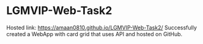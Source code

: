 # LGMVIP-Web-Task2

Hosted link: https://amaan0810.github.io/LGMVIP-Web-Task2/
Successfully created a WebApp with card grid that uses API and hosted on GitHub.
